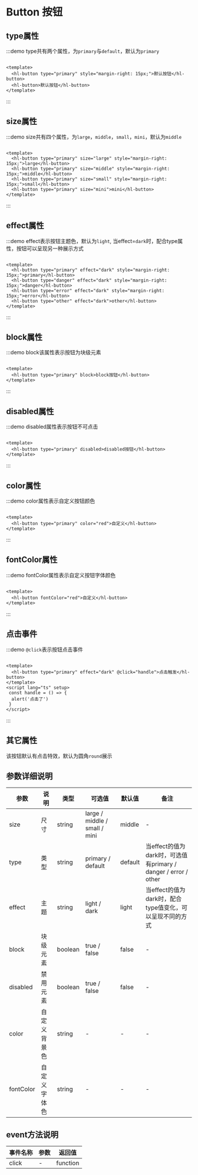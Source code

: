 <!--
 * @Descripttion: your project
 * @version: 1.0
 * @Author: hongweixun
 * @Date: 2022-10-26 10:54:47
 * @LastEditors: hongweixun
 * @LastEditTime: 2022-10-26 11:27:04
-->
# Button 按钮

## type属性

:::demo type共有两个属性，为`primary`与`default`，默认为`primary`

```vue

<template>
  <hl-button type="primary" style="margin-right: 15px;">默认按钮</hl-button>
  <hl-button>默认按钮</hl-button>
</template>

```

:::

## size属性

:::demo size共有四个属性，为`large`，`middle`，`small`，`mini`，默认为`middle`

```vue

<template>
  <hl-button type="primary" size="large" style="margin-right: 15px;">large</hl-button>
  <hl-button type="primary" size="middle" style="margin-right: 15px;">middle</hl-button>
  <hl-button type="primary" size="small" style="margin-right: 15px;">small</hl-button>
  <hl-button type="primary" size="mini">mini</hl-button>
</template>

```

:::

## effect属性

:::demo effect表示按钮主题色，默认为`light`, 当effect=`dark`时，配合type属性，按钮可以呈现另一种展示方式

```vue

<template>
  <hl-button type="primary" effect="dark" style="margin-right: 15px;">primary</hl-button>
  <hl-button type="danger" effect="dark" style="margin-right: 15px;">danger</hl-button>
  <hl-button type="error" effect="dark" style="margin-right: 15px;">error</hl-button>
  <hl-button type="other" effect="dark">other</hl-button>
</template>

```

:::

## block属性

:::demo block该属性表示按钮为块级元素
```vue

<template>
  <hl-button type="primary" block>block按钮</hl-button>
</template>

```

:::

## disabled属性

:::demo disabled属性表示按钮不可点击

```vue

<template>
  <hl-button type="primary" disabled>disabled按钮</hl-button>
</template>

```

:::

## color属性

:::demo color属性表示自定义按钮颜色

```vue

<template>
  <hl-button type="primary" color="red">自定义</hl-button>
</template>

```

:::

## fontColor属性

:::demo fontColor属性表示自定义按钮字体颜色

```vue

<template>
  <hl-button fontColor="red">自定义</hl-button>
</template>

```

:::

## 点击事件

:::demo `@click`表示按钮点击事件

```vue

<template>
  <hl-button type="primary" effect="dark" @click="handle">点击触发</hl-button>
</template>
<script lang="ts" setup>
 const handle = () => {
  alert('点击了')
 }
</script>

```

:::

## 其它属性
该按钮默认有点击特效，默认为圆角`round`展示

## 参数详细说明

| 参数    | 说明   | 类型    | 可选值                                             | 默认值  | 备注  |
| ------- | ------ | ------- | -------------------------------------------------- | ------- | ------- |
| size    | 尺寸   | string  | large / middle / small / mini                               | middle | - |
| type    | 类型   | string  | primary / default                                  | default | 当effect的值为dark时，可选值有primary / danger / error / other   |
| effect | 主题 | string | light / dark                                                 | light   | 当effect的值为dark时，配合type值变化，可以呈现不同的方式   |
| block    | 块级元素   | boolean  | true / false                              | false | - |
| disabled    | 禁用元素   | boolean  | true / false                              | false | - |
| color    | 自定义背景色   | string  | -                              | - | - |
| fontColor    | 自定义字体色   | string  | -                              | - | - |


## event方法说明

| 事件名称    | 参数   | 返回值    |
| ------- | ------ | ------- |
| click    | -   | function  |